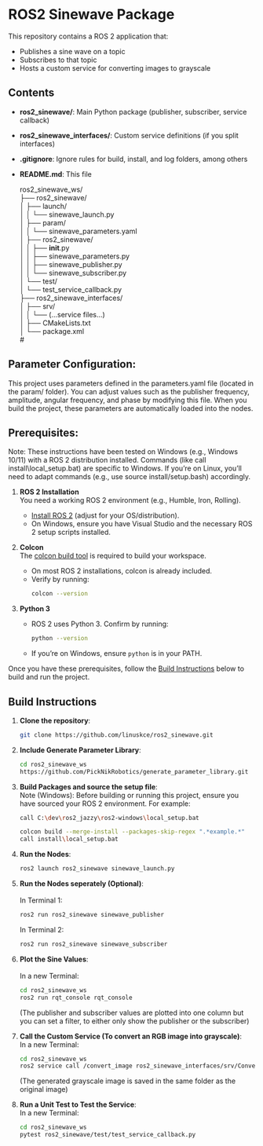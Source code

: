 # ROS2 Sinewave Package 

This repository contains a ROS 2 application that:
- Publishes a sine wave on a topic
- Subscribes to that topic
- Hosts a custom service for converting images to grayscale

## Contents

- **ros2_sinewave/**: Main Python package (publisher, subscriber, service callback)
- **ros2_sinewave_interfaces/**: Custom service definitions (if you split interfaces)
- **.gitignore**: Ignore rules for build, install, and log folders, among others
- **README.md**: This file

    ros2_sinewave_ws/<br/> 
    ├── ros2_sinewave/<br/> 
    │   ├── launch/<br/> 
    │   │   └── sinewave_launch.py<br/> 
    │   ├── param/<br/> 
    │   │   └── sinewave_parameters.yaml<br/> 
    │   ├── ros2_sinewave/<br/> 
    │   │   ├── __init__.py<br/> 
    │   │   ├── sinewave_parameters.py<br/> 
    │   │   ├── sinewave_publisher.py<br/> 
    │   │   └── sinewave_subscriber.py<br/> 
    │   └── test/<br/> 
    │       └── test_service_callback.py<br/> 
    ├── ros2_sinewave_interfaces/<br/> 
    │   ├── srv/<br/> 
    │   │   └── (...service files...)<br/> 
    │   ├── CMakeLists.txt<br/> 
    │   └── package.xml<br/> #

## Parameter Configuration:

This project uses parameters defined in the parameters.yaml file (located in the param/ folder). You can adjust values such as the publisher frequency, amplitude, angular frequency, and phase by modifying this file. When you build the project, these parameters are automatically loaded into the nodes.   

## Prerequisites:

Note: These instructions have been tested on Windows (e.g., Windows 10/11) with a ROS 2 distribution installed. Commands (like call install\local_setup.bat) are specific to Windows. If you’re on Linux, you’ll need to adapt commands (e.g., use source install/setup.bash) accordingly.

1. **ROS 2 Installation**  
   You need a working ROS 2 environment (e.g., Humble, Iron, Rolling).  
   - [Install ROS 2](https://docs.ros.org/en/rolling/Installation.html) (adjust for your OS/distribution).
   - On Windows, ensure you have Visual Studio and the necessary ROS 2 setup scripts installed.

2. **Colcon**  
   The [colcon build tool](https://colcon.readthedocs.io/en/released/) is required to build your workspace.  
   - On most ROS 2 installations, colcon is already included.  
   - Verify by running:  
     ```bash
     colcon --version
     ```

3. **Python 3**  
   - ROS 2 uses Python 3. Confirm by running:  
     ```bash
     python --version
     ```
   - If you’re on Windows, ensure `python` is in your PATH.

Once you have these prerequisites, follow the [Build Instructions](#build-instructions) below to build and run the project.

## Build Instructions

1. **Clone the repository**:
    ```bash
    git clone https://github.com/linuskce/ros2_sinewave.git

2. **Include Generate Parameter Library**:
    ```bash
    cd ros2_sinewave_ws 
    https://github.com/PickNikRobotics/generate_parameter_library.git

3. **Build Packages and source the setup file**:<br/> 
    Note (Windows):
    Before building or running this project, ensure you have sourced your ROS 2 environment. For example:<br/>
    ```bash
    call C:\dev\ros2_jazzy\ros2-windows\local_setup.bat
    ```
    ```bash
    colcon build --merge-install --packages-skip-regex ".*example.*"
    call install\local_setup.bat

4. **Run the Nodes**:
    ```bash
    ros2 launch ros2_sinewave sinewave_launch.py

5. **Run the Nodes seperately (Optional)**:<br/>  
    In Terminal 1:
    ```bash
    ros2 run ros2_sinewave sinewave_publisher
    ```
    In Terminal 2:
    ```bash
    ros2 run ros2_sinewave sinewave_subscriber

6. **Plot the Sine Values**:<br/>  
    In a new Terminal:
    ```bash
    cd ros2_sinewave_ws 
    ros2 run rqt_console rqt_console
    ```
    (The publisher and subscriber values are plotted into one column but you can set a filter, to either only show the publisher or the subscriber)

7. **Call the Custom Service (To convert an RGB image into grayscale)**:<br/> 
    In a new Terminal:
    ```bash
    cd ros2_sinewave_ws 
    ros2 service call /convert_image ros2_sinewave_interfaces/srv/ConvertImage "{image_path: 'C:/absolute/path/to/image.jpg'}"
    ```
    (The generated grayscale image is saved in the same folder as the original image)
8. **Run a Unit Test to Test the Service**:<br/> 
    In a new Terminal:
    ```bash
    cd ros2_sinewave_ws 
    pytest ros2_sinewave/test/test_service_callback.py
    ```












   

